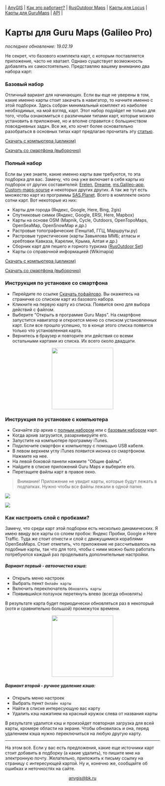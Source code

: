 | [AnyGIS][01] | [Как это работает?][02] | [RusOutdoor Maps][03] | [Карты для Locus][04] | [Карты для GuruMaps][05] | [API][06] |


[01]: https://nnngrach.github.io/map-sources/index
[02]: https://nnngrach.github.io/map-sources/Web/Html/Description
[03]: https://nnngrach.github.io/map-sources/Web/Html/RusOutdoor
[04]: https://nnngrach.github.io/map-sources/Web/Html/Locus
[05]: https://nnngrach.github.io/map-sources/Web/Html/Galileo
[06]: https://nnngrach.github.io/map-sources/Web/Html/Api




# Карты для Guru Maps (Galileo Pro)

*последнее обновление: 19.02.19*

Не секрет, что базового комплекта карт, с которым поставляется приложение, часто не хватает. Однако существует возможность добавлять их самостоятельно. Представляю вашему вниманию два набора карт:

### Базовый набор
Отличный вариант для начинающих. Если вы еще не уверены в том, какие именно карты стоит закачать в навигатор, то начните именно с этой подборки. Здесь собран минимальный комплект из наиболее необходимых, на мой взгляд, карт.  Этот набор подойдет не только для того, чтобы ознакомиться с различными типами карт, которые можно установить в приложение, но и вполне справится с большинством повседневных задач. Все же, кто хочет более основательно разобраться в основных типах карт предлагаю прочитать эту [статью][1].

[Скачать с компьютера (целиком)][3]

[Скачать со смартфона (выборочно)][2]

[1]: https://shuriktravel.ru/maps/
[2]: https://nnngrach.github.io/map-sources/Web/Html/Download/GuruShort
[3]: https://minhaskamal.github.io/DownGit/#/home?url=https://github.com/nnngrach/map-sources/tree/master/Galileo_online_maps/Maps_short

### Полный набор
Если вы уже знаете, какие именно карты вам требуются, то эта подборка для вас. Замечу, что она уже включает в себя карты из подборок от других составителей: [Erelen][6], [Dreame][7], [ms.Galileo-app][8], [Custom-maps-sourse][9] и некоторых других других. А так же тут есть множество карт из программы [SAS.Planet][10]. Всего в комплекте около сотни карт. Вот некоторые из них:

- Карты для города (Яндекс, Google, Here, Bing, 2gis)
- Спутниковые симки (Яндекс, Google, ERSI, Here, Mapbox) 
- Карты на основе OSM (Mapnik, Cycle, Outdoors, OpenTopoMaps, OpenSeaMap, OpenSnowMap и др.)
- Растровые топографические (Генштаб, ГГЦ, Маршруты.ру)
- Растровые туристические (карты Завьялова ММБ; атласы и хребтовки Кавказа, Карелии, Крыма, Алтая и др.)
- Сборник карт для пешего и горного туризма ([RusOutdoor Set][5])
- Карты со справочной информацией (Wikimapia)


[Скачать с компьютера (целиком)][11]

[Скачать со смартфона (выборочно)][12]

[5]: https://github.com/nnngrach/map-sources/tree/master/Experimantal_area
[6]: https://melda.ru/locus/maps/
[7]: http://4pda.ru/forum/index.php?showtopic=210573&st=3060#entry52768866
[8]: https://ms.galileo-app.com/
[9]: https://custom-map-source.appspot.com/
[10]: http://www.sasgis.org/
[11]: https://minhaskamal.github.io/DownGit/#/home?url=https://github.com/nnngrach/map-sources/tree/master/Galileo_online_maps/Maps_full
[12]: https://nnngrach.github.io/map-sources/Web/Html/Download/GuruFull


### Инструкция по установке со смартфона
* Перейдите по ссылке [Скачать пофайлово][2]. Вы окажетесь на страничке со списком карт из базового набора. 
* Кликните на первую карту из списка. Появится окно для выбора действий с файлом.
* Выберите "Открыть в программе Guru Maps". На смартфоне запустится навигатор и откроется меню со списком установленных карт. Если все прошло успешно, то в конце этого списка появится только что установленная карта.
* Вернитесь в браузер и повторите эти действия со всеми остальными картами из списка. Их всего около двадцати.

<p align="center">
<img src="https://gurumaps.app/manuals/ios/assets/file_import_url_1.png" width="200"/>
</p>


### Инструкция по установке с компьютера
* Скачайте zip архив с [полным набором][11] или с [базовым набором][3] карт.
* Когда архив загрузится, разархивируйте его. 
* Запустите на компьютере программу iTunes.
* Подключите смартфон к компьютеру с помощью USB кабеля.
* В левом верхнем углу iTunes появится иконка со смартфоном. Нажмите на нее.
* На левой боковой панели нажмите "Общие файлы".
* Найдите в списке приложений Guru Maps и выберите его.
* Перетащите файлы карт в правое окно.

> Внимание! Приложение не увидит карты, которые будут лежать в подпапках. Нужно чтобы все файлы лежали в одной папке.

![](https://support.apple.com/library/content/dam/edam/applecare/images/ru_RU/itunes/macos-mojave-itunes-12-9-connected-device.png)

![](https://gurumaps.app/manuals/ios/assets/file_sharing_itunes.png)


### Как настроить слой с пробками?
Замечу, что среди карт этой подборки есть несколько динамических. Я имею ввиду все карты со слоем пробок: Яндекс Пробки, Google и Here Traffic. Туда же стоит отнести и слой с движущимися кораблями OpenSeaMaps. Стоит отметить, что приложение не рассчитывалось на подобные карты, так что для того, чтобы с ними можно было работать потребуются каждый раз проделывать дополнительные настройки.

##### Вариант первый - автоочистка кэша:
* Открыть меню настроек
* Выбрать пенкт `Онлайн карты`
* Включить переключатель `Обновлять карты`
* Появившийся ползунок перетянуть влево (всегда обновлять)

В результате карта будет периодически обновляться раз в некоторый (хотя и сравнительно большой) промежуток времени.

<p align="center">
<img src="https://gurumaps.app/manuals/ios/assets/cache_info.png" width="200"/>
</p>

##### Вариант второй - ручное удаление кэша:
* Открыть меню настроек
* Выбрать пункт `Онлайн карты`
* Найти в списке интересующую вас карту
* Удалить кэш нажатием на красный кружок слева от названия карты

В результате удалится кэш и произойдет повторная загрузка для всей карты, кромере области на экране. Чтобы обновилась и она, перед удалением кэша нужно переключиться на любую другую карту.

---

На этом всё. Если у вас есть предложения, какие еще источники карт стоит добавить в подборку (а какие удалить), то пишите мне на электронную почту. Желательно, приложить к письму ссылку на страницу с интересующей картой. Ну и, конечно же, сообщайте об ошибках и неточностях на сайте.



<p align="center">
<a href="mailto:anygis@bk.ru">anygis@bk.ru</a> 
</p>

